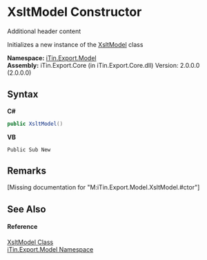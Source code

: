 # XsltModel Constructor 
Additional header content 

Initializes a new instance of the <a href="T_iTin_Export_Model_XsltModel">XsltModel</a> class

**Namespace:**&nbsp;<a href="N_iTin_Export_Model">iTin.Export.Model</a><br />**Assembly:**&nbsp;iTin.Export.Core (in iTin.Export.Core.dll) Version: 2.0.0.0 (2.0.0.0)

## Syntax

**C#**<br />
``` C#
public XsltModel()
```

**VB**<br />
``` VB
Public Sub New
```


## Remarks
\[Missing <remarks> documentation for "M:iTin.Export.Model.XsltModel.#ctor"\]

## See Also


#### Reference
<a href="T_iTin_Export_Model_XsltModel">XsltModel Class</a><br /><a href="N_iTin_Export_Model">iTin.Export.Model Namespace</a><br />